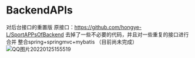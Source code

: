 # BackendAPIs
对后台接口的重置版 原接口：https://github.com/hongye-L/SportAPPsOfBackend
去掉了一些不必要的代码，并且对一些重复的接口进行合并
整合spring+springmvc+mybatis
（目前尚未完成）
![QQ图片20220125155519](https://user-images.githubusercontent.com/74951837/150934949-8649c155-7c4f-418f-8f08-a8dff34614fa.jpg)
